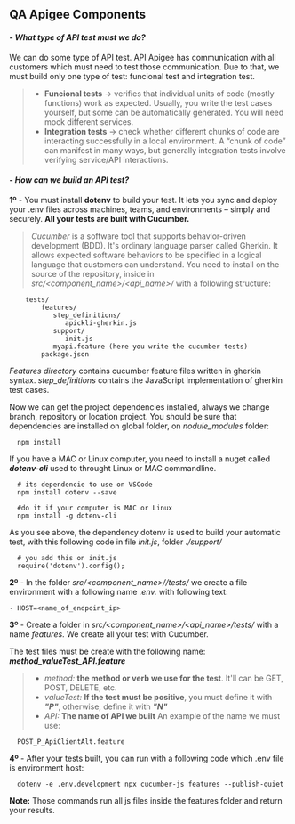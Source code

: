 ## QA Apigee Components

####    - *What type of API test must we do?*
We can do some type of API test. API Apigee has communication with all customers which must need to test those communication.
Due to that, we must build only one type of test: funcional test and integration test.

>  - **Funcional tests** -> verifies that individual units of code (mostly functions) work as expected. Usually, you write the test cases yourself, but some can be automatically generated. You will need mock different services.
> - **Integration tests** -> check whether different chunks of code are interacting successfully in a local environment. A “chunk of code” can manifest in many ways, but generally integration tests involve verifying service/API interactions. 
####    - *How can we build an API test?*
**1º** - You must install **dotenv** to build your test. It lets you sync and deploy your .env files across machines, teams, and environments – simply and securely. **All your tests are built with Cucumber.** 
>
>_Cucumber_ is a software tool that supports behavior-driven development (BDD). It's ordinary language parser called Gherkin. It allows expected software behaviors to be specified in a logical language that customers can understand.
You need to install on the source of the repository, inside in _src/<component_name>/<api_name>/_  with a following structure:

        tests/
            features/
               step_definitions/
                  apickli-gherkin.js
               support/
                  init.js
               myapi.feature (here you write the cucumber tests)
            package.json

_Features directory_ contains cucumber feature files written in gherkin syntax. _step_definitions_ contains the JavaScript implementation of gherkin test cases. 

Now we can get the project dependencies installed, always we change branch, repository or location project. You should be sure that dependencies are installed on global folder, on _nodule_modules_ folder:

      npm install

If you have a MAC or Linux computer, you need to install a nuget called _**dotenv-cli**_ used to throught Linux or MAC commandline. 

      # its dependencie to use on VSCode 
      npm install dotenv --save

      #do it if your computer is MAC or Linux
      npm install -g dotenv-cli  

As you see above, the dependency dotenv is used to build your automatic test, with this following code in file _init.js_, folder _./support/_  

      # you add this on init.js
      require('dotenv').config();

**2º** - In the folder _src/<component_name>/<component>/_tests_/_ we create a file environment with a following name _.env.<environment>_ with following text:

    - HOST=<name_of_endpoint_ip>

**3º** - Create a folder in _src/<component_name>/<api_name>/_tests_/_ with a name _features_. We create all your test with Cucumber. 

The test files must be create with the following name: _**method_valueTest_API.feature**_
>  - _method:_ **the method or verb we use for the test**. It'll can be GET, POST, DELETE, etc.
>  - _valueTest:_ **If the test must be positive**, you must define it with _**"P"**_, otherwise, define it with _**"N"**_
>  - _API:_ **The name of API we built**
An example of the name we must use:

      POST_P_ApiClientAlt.feature

**4º** - After your tests built, you can run with a following code which .env file is environment host:

      dotenv -e .env.development npx cucumber-js features --publish-quiet

**Note:** Those commands run all js files inside the features folder and return your results.